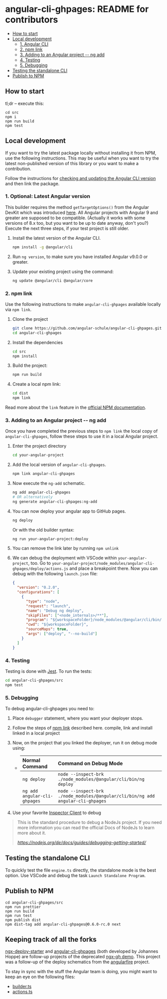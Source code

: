 # angular-cli-ghpages: README for contributors

- [How to start](#how-to-start)
- [Local development](#local-development)
  - [1. Angular CLI](#1-angular-cli)
  - [2. npm link](#2-npm-link)
  - [3. Adding to an Angular project -- ng add](#3-adding-to-an-angular-project----ng-add)
  - [4. Testing](#4-testing)
  - [5. Debugging](#5-debugging)
- [Testing the standalone CLI](#testing-the-standalone-cli)
- [Publish to NPM](#publish-to-npm)

## How to start

tl;dr – execute this:

```
cd src
npm i
npm run build
npm test
```

## Local development

If you want to try the latest package locally without installing it from NPM, use the following instructions.
This may be useful when you want to try the latest non-published version of this library or you want to make a contribution.

Follow the instructions for [checking and updating the Angular CLI version](#angular-cli) and then link the package.

### 1. Optional: Latest Angular version

This builder requires the method `getTargetOptions()` from the Angular DevKit which was introduced [here](https://github.com/angular/angular-cli/pull/13825/files).
All Angular projects with Angular 9 and greater are supposed to be compatible. (Actually it works with some versions of 8.x too, but you want to be up to date anyway, don't you?)
Execute the next three steps, if your test project is still older.

1. Install the latest version of the Angular CLI.

   ```sh
   npm install -g @angular/cli
   ```

2. Run `ng version`, to make sure you have installed Angular v9.0.0 or greater.

3. Update your existing project using the command:

   ```sh
   ng update @angular/cli @angular/core
   ```

### 2. npm link

Use the following instructions to make `angular-cli-ghpages` available locally via `npm link`.

1. Clone the project

   ```sh
   git clone https://github.com/angular-schule/angular-cli-ghpages.git
   cd angular-cli-ghpages
   ```

2. Install the dependencies

   ```sh
   cd src
   npm install
   ```

3. Build the project:

   ```sh
   npm run build
   ```

4. Create a local npm link:

   ```sh
   cd dist
   npm link
   ```

Read more about the `link` feature in the [official NPM documentation](https://docs.npmjs.com/cli/link).

### 3. Adding to an Angular project -- ng add

Once you have completed the previous steps to `npm link` the local copy of `angular-cli-ghpages`, follow these steps to use it in a local Angular project.

1. Enter the project directory

   ```sh
   cd your-angular-project
   ```

2. Add the local version of `angular-cli-ghpages`.

   ```sh
   npm link angular-cli-ghpages
   ```

3. Now execute the `ng-add` schematic.

   ```sh
   ng add angular-cli-ghpages
   # OR alternatively
   ng generate angular-cli-ghpages:ng-add
   ```

4. You can now deploy your angular app to GitHub pages.

   ```sh
   ng deploy
   ```

   Or with the old builder syntax:

   ```sh
   ng run your-angular-project:deploy
   ```

5. You can remove the link later by running `npm unlink`

6. We can debug the deployment with VSCode within `your-angular-project`, too.
   Go to `your-angular-project/node_modules/angular-cli-ghpages/deploy/actions.js` and place a breakpoint there.
   Now you can debug with the following `launch.json` file:

   ```json
   {
     "version": "0.2.0",
     "configurations": [
       {
         "type": "node",
         "request": "launch",
         "name": "Debug ng deploy",
         "skipFiles": ["<node_internals>/**"],
         "program": "${workspaceFolder}/node_modules/@angular/cli/bin/ng",
         "cwd": "${workspaceFolder}",
         "sourceMaps": true,
         "args": ["deploy", "--no-build"]
       }
     ]
   }
   ```

### 4. Testing

Testing is done with [Jest](https://jestjs.io/).
To run the tests:

```sh
cd angular-cli-ghpages/src
npm test
```

### 5. Debugging

To debug angular-cli-ghpages you need to:

1. Place `debugger` statement, where you want your deployer stops.
2. Follow the steps of [npm link](#2-npm-link) described here. compile, link and install linked in a local project
3. Now, on the project that you linked the deployer, run it on debug mode using:

   - | Normal Command               | Command on Debug Mode                                                           |
     | :--------------------------- | :------------------------------------------------------------------------------ |
     | `ng deploy`                  | `node --inspect-brk ./node_modules/@angular/cli/bin/ng deploy`                  |
     | `ng add angular-cli-ghpages` | `node --inspect-brk ./node_modules/@angular/cli/bin/ng add angular-cli-ghpages` |

4. Use your favorite [Inspector Client](https://nodejs.org/de/docs/guides/debugging-getting-started/#inspector-clients) to debug

> This is the standard procedure to debug a NodeJs project. If you need more information you can read the official Docs of NodeJs to learn more about it.
>
> _https://nodejs.org/de/docs/guides/debugging-getting-started/_

## Testing the standalone CLI

To quickly test the file `engine.ts` directly, the standalone mode is the best option.
Use VSCode and debug the task `Launch Standalone Program`.

## Publish to NPM

```
cd angular-cli-ghpages/src
npm run prettier
npm run build
npm run test
npm publish dist
npm dist-tag add angular-cli-ghpages@0.6.0-rc.0 next
```

## Keeping track of all the forks

[ngx-deploy-starter](https://github.com/angular-schule/ngx-deploy-starter/) and
[angular-cli-ghpages](https://github.com/angular-schule/angular-cli-ghpages/) (both developed by Johannes Hoppe) are follow-up projects of the deprecated [ngx-gh demo](https://github.com/mgechev/ngx-gh).
This project was a follow-up of the deploy schematics from the [angularfire](https://github.com/angular/angularfire/) project.

To stay in sync with the stuff the Angular team is doing, you might want to keep an eye on the following files:

- [builder.ts](https://github.com/angular/angularfire/blob/master/src/schematics/deploy/builder.ts)
- [actions.ts](https://github.com/angular/angularfire/blob/master/src/schematics/deploy/actions.ts)
